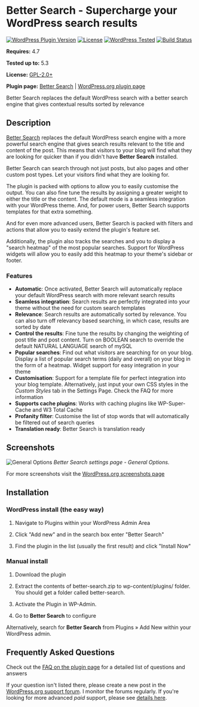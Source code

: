 # Better Search - Supercharge your WordPress search results

[![WordPress Plugin Version](https://img.shields.io/wordpress/plugin/v/better-search.svg?style=flat-square)](https://wordpress.org/plugins/better-search/)
[![License](https://img.shields.io/badge/license-GPL_v2%2B-orange.svg?style=flat-square)](http://opensource.org/licenses/GPL-2.0)
[![WordPress Tested](https://img.shields.io/wordpress/v/better-search.svg?style=flat-square)](https://wordpress.org/plugins/better-search/)
[![Build Status](https://travis-ci.org/WebberZone/better-search.svg?branch=master)](https://travis-ci.org/WebberZone/better-search)

__Requires:__ 4.7

__Tested up to:__ 5.3

__License:__ [GPL-2.0+](https://www.gnu.org/licenses/gpl-2.0.html)

__Plugin page:__ [Better Search](https://webberzone.com/plugins/better-search/) | [WordPress.org plugin page](https://wordpress.org/plugins/better-search/)

Better Search replaces the default WordPress search with a better search engine that gives contextual results sorted by relevance

## Description

[Better Search](https://webberzone.com/plugins/better-search/) replaces the default WordPress search engine with a more powerful search engine that gives search results relevant to the title and content of the post. This means that visitors to your blog will find what they are looking for quicker than if you didn't have **Better Search** installed.

Better Search can search through not just posts, but also pages and other custom post types. Let your visitors find what they are looking for.

The plugin is packed with options to allow you to easily customise the output. You can also fine tune the results by assigning a greater weight to either the title or the content. The default mode is a seamless integration with your WordPress theme. And, for power users, Better Search supports templates for that extra something.

And for even more advanced users, Better Search is packed with filters and actions that allow you to easily extend the plugin's feature set.

Additionally, the plugin also tracks the searches and you to display a "search heatmap" of the most popular searches. Support for WordPress widgets will allow you to easily add this heatmap to your theme's sidebar or footer.

### Features

* **Automatic**: Once activated, Better Search will automatically replace your default WordPress search with more relevant search results
* **Seamless integration**: Search results are perfectly integrated into your theme without the need for custom search templates
* **Relevance**: Search results are automatically sorted by relevance. You can also turn off relevancy based searching, in which case, results are sorted by date
* **Control the results**: Fine tune the results by changing the weighting of post title and post content. Turn on BOOLEAN search to override the default NATURAL LANGUAGE search of mySQL
* **Popular searches**: Find out what visitors are searching for on your blog. Display a list of popular search terms (daily and overall) on your blog in the form of a heatmap. Widget support for easy integration in your theme
* **Customisation**: Support for a template file for perfect integration into your blog template. Alternatively, just input your own CSS styles in the *Custom Styles* tab in the Settings Page. Check the FAQ for more information
* **Supports cache plugins**: Works with caching plugins like WP-Super-Cache and W3 Total Cache
* **Profanity filter**: Customise the list of stop words that will automatically be filtered out of search queries
* **Translation ready**: Better Search is translation ready

## Screenshots

![General Options](https://raw.github.com/ajaydsouza/better-search/master/wporg-assets/screenshot-1.png)
_Better Search settings page - General Options._

For more screenshots visit the [WordPress.org screenshots page](https://wordpress.org/plugins/better-search/screenshots/)

## Installation

### WordPress install (the easy way)

1. Navigate to Plugins within your WordPress Admin Area

2. Click "Add new" and in the search box enter "Better Search"

3. Find the plugin in the list (usually the first result) and click "Install Now"

### Manual install

1. Download the plugin

2. Extract the contents of better-search.zip to wp-content/plugins/ folder. You should get a folder called better-search.

3. Activate the Plugin in WP-Admin.

4. Go to **Better Search** to configure

Alternatively, search for **Better Search** from Plugins &raquo; Add New within your WordPress admin.

## Frequently Asked Questions

Check out the [FAQ on the plugin page](https://wordpress.org/plugins/better-search/faq/) for a detailed list of questions and answers

If your question isn't listed there, please create a new post in the [WordPress.org support forum](https://wordpress.org/support/plugin/better-search). I monitor the forums regularly. If you're looking for more advanced _paid_ support, please see [details here](https://webberzone.com/support/).
